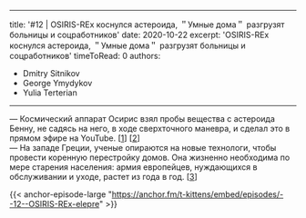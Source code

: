
---
title: '#12 | OSIRIS-REx коснулся астероида, ＂Умные дома＂ разгрузят больницы и соцработников'
date: 2020-10-22
excerpt: 'OSIRIS-REx коснулся астероида, ＂Умные дома＂ разгрузят больницы и соцработников'
timeToRead: 0
authors:
  - Dmitry Sitnikov
  - George Ymydykov
  - Yulia Terterian
---

— Космический аппарат Осирис взял пробы вещества с астероида Бенну, не садясь на него, в ходе сверхточного маневра, и сделал это в прямом эфире на YouTube. [[1](https://www.nasa.gov/osiris-rex)] [[2](https://www.bbc.com/news/science-environment-54640475)]<br/>
— На западе Греции, ученые опираются на новые технологи, чтобы провести коренную перестройку домов. Она жизненно необходима по мере старения населения: армия европейцев, нуждающихся в обслуживании и уходе, растет из года в год. [[3](https://ru.euronews.com/2020/09/25/mart-home-suj)]

{{< anchor-episode-large "https://anchor.fm/t-kittens/embed/episodes/--12--OSIRIS-REx-elepre" >}}
